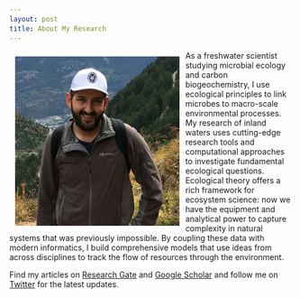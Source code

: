 ```yaml
---
layout: post
title: About My Research
---
```

<link rel="icon" href="http://jakehosen.github.io/public/favicon.ico" />
<img align="left" src="./files/jake_photo.jpg" height="300" style="margin:10px 10px"> As a freshwater scientist studying microbial ecology and carbon biogeochemistry, I use ecological principles to link microbes to macro-scale environmental processes. My research of inland waters uses cutting-edge research tools and computational approaches to investigate fundamental ecological questions. Ecological theory offers a rich framework for ecosystem science: now we have the equipment and analytical power to capture complexity in natural systems that was previously impossible. By coupling these data with modern informatics, I build comprehensive models that use ideas from across disciplines to track the flow of resources through the environment.

Find my articles on [Research Gate](http://www.researchgate.net/profile/Jacob_Hosen) and [Google Scholar](https://scholar.google.com/citations?user=vsRFxUEAAAAJ&hl=en) and follow me on [Twitter](https://twitter.com/jakehosen) for the latest updates.
